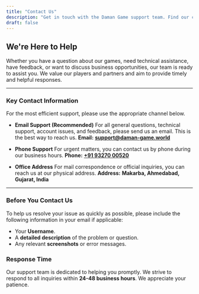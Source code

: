 ```yaml
---
title: "Contact Us"
description: "Get in touch with the Daman Game support team. Find our contact email, phone number, and office address for any questions, support, or inquiries."
draft: false
---
```


## We're Here to Help

Whether you have a question about our games, need technical assistance, have feedback, or want to discuss business opportunities, our team is ready to assist you. We value our players and partners and aim to provide timely and helpful responses.

---

### Key Contact Information

For the most efficient support, please use the appropriate channel below.

* **Email Support (Recommended)** For all general questions, technical support, account issues, and feedback, please send us an email. This is the best way to reach us.
    **Email:** **[support@daman-game.world](mailto:support@daman-game.world)**

* **Phone Support** For urgent matters, you can contact us by phone during our business hours.
    **Phone:** **[+91 93270 00520](tel:+919327000520)**

* **Office Address** For mail correspondence or official inquiries, you can reach us at our physical address.
    **Address:** **Makarba, Ahmedabad, Gujarat, India**

---

### Before You Contact Us

To help us resolve your issue as quickly as possible, please include the following information in your email if applicable:

* Your **Username**.
* A **detailed description** of the problem or question.
* Any relevant **screenshots** or error messages.

### Response Time

Our support team is dedicated to helping you promptly. We strive to respond to all inquiries within **24-48 business hours**. We appreciate your patience.